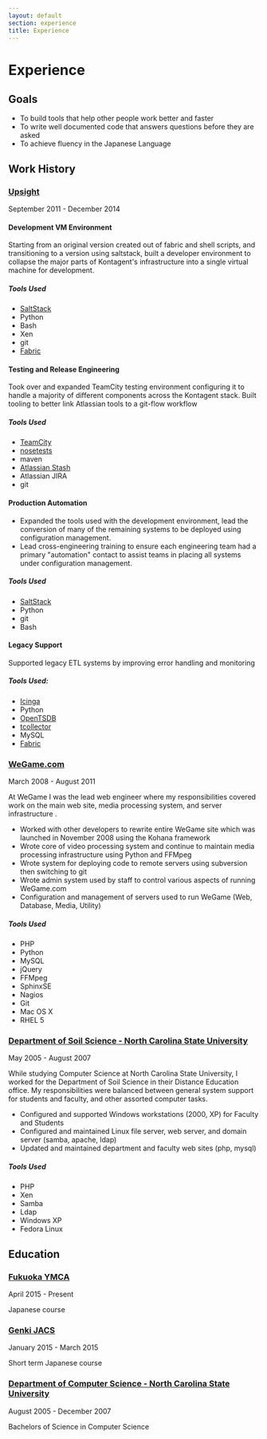 ```yaml
---
layout: default
section: experience
title: Experience
---
```

# Experience

## Goals
* To build tools that help other people work better and faster
* To write well documented code that answers questions before they are asked
* To achieve fluency in the Japanese Language

## Work History

### [Upsight](http://www.upsight.com)

September 2011 - December 2014

#### Development VM Environment

Starting from an original version created out of fabric and shell scripts, and transitioning to a version using saltstack, built a developer environment to collapse the major parts of Kontagent's infrastructure into a single virtual machine for development.

##### Tools Used
 * [SaltStack](http://www.saltstack.com/)
 * Python
 * Bash
 * Xen
 * git
 * [Fabric](http://www.fabfile.org/)

#### Testing and Release Engineering

Took over and expanded TeamCity testing environment configuring it to handle a majority of different components across the Kontagent stack.
Built tooling to better link Atlassian tools to a git-flow workflow

##### Tools Used
 * [TeamCity](http://www.jetbrains.com/teamcity/)
 * [nosetests](https://nose.readthedocs.org/)
 * maven
 * [Atlassian Stash](https://www.atlassian.com/software/stash)
 * Atlassian JIRA
 * git

#### Production Automation

 * Expanded the tools used with the development environment, lead the conversion of many of the remaining systems to be deployed using configuration management.
 * Lead cross-engineering training to ensure each engineering team had a primary "automation" contact to assist teams in placing all systems under configuration management.

##### Tools Used
 * [SaltStack](http://www.saltstack.com/)
 * Python
 * git
 * Bash

#### Legacy Support

Supported legacy ETL systems by improving error handling and monitoring

##### Tools Used:
 * [Icinga](https://www.icinga.org/)
 * Python
 * [OpenTSDB](http://opentsdb.net/)
 * [tcollector](https://github.com/OpenTSDB/tcollector)
 * MySQL
 * [Fabric](http://www.fabfile.org/)

### [WeGame.com](https://www.crunchbase.com/organization/wegame)

March 2008 - August 2011

At WeGame I was the lead web engineer where my responsibilities covered work
on the main web site, media processing system, and server infrastructure .

* Worked with other developers to rewrite entire WeGame site which was launched in November 2008 using the Kohana framework
* Wrote core of video processing system and continue to maintain media processing infrastructure using Python and FFMpeg
* Wrote system for deploying code to remote servers using subversion then switching to git
* Wrote admin system used by staff to control various aspects of running WeGame.com
* Configuration and management of servers used to run WeGame (Web, Database, Media, Utility)

##### Tools Used
 * PHP
 * Python
 * MySQL
 * jQuery
 * FFMpeg
 * SphinxSE
 * Nagios
 * Git
 * Mac OS X
 * RHEL 5

### [Department of Soil Science - North Carolina State University](http://www.soil.ncsu.edu/)

May 2005 - August 2007

While studying Computer Science at North Carolina State University, I worked for the Department of Soil Science in their Distance Education office.  My responsibilities were balanced between general system support for students and faculty, and other assorted computer tasks.

* Configured and supported Windows workstations (2000, XP) for Faculty and Students
* Configured and maintained Linux file server, web server, and domain server (samba, apache, ldap)
* Updated and maintained department and faculty web sites (php, mysql)

##### Tools Used
 * PHP
 * Xen
 * Samba
 * Ldap
 * Windows XP
 * Fedora Linux

## Education

### [Fukuoka YMCA](http://www.fukuoka-ymca.or.jp/japanese/course)

April 2015 - Present

Japanese course

### [Genki JACS](http://www.genkijacs.com/)

January 2015 - March 2015

Short term Japanese course

### [Department of Computer Science - North Carolina State University](http://www.csc.ncsu.edu/)

August 2005 - December 2007

Bachelors of Science in Computer Science
